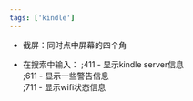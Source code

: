 ```yaml
---
tags: ['kindle']
---
```


- 截屏：同时点中屏幕的四个角

- 在搜索中输入：
	;411 - 显示kindle server信息  
	;611 - 显示一些警告信息  
	;711 - 显示wifi状态信息
































